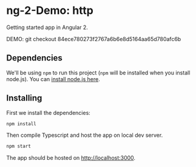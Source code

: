 # ng-2-Demo: http

Getting started app in Angular 2.

DEMO:
git checkout 84ece780273f2767a6b6e8d5164aa65d780afc6b

## Dependencies

We'll be using `npm` to run this project (`npm` will be installed when you install node.js). You can [install node.js here](https://nodejs.org/en/).

## Installing

First we install the dependencies:
```bash
npm install
```

Then compile Typescript and host the app on local dev server.
```bash
npm start
```

The app should be hosted on [http://localhost:3000](http://localhost:3000).